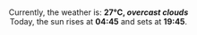 <p  align="center"><br/>Currently, the weather is: <b> 27°C, <i>overcast clouds</i></b></br>Today, the sun rises at <b>04:45</b> and sets at <b>19:45</b>.</p>